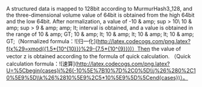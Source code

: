 A structured data is mapped to 128bit according to MurmurHash3_128, and the three-dimensional volume value of 64bit is obtained from the high 64bit and the low 64bit. After normalization, a value of -10 & amp; sup > 10\ 10 & amp; sup > 9 & amp; amp; lt; interval is obtained, and a value is obtained in the range of 10 & amp; GT; 10 & amp; lt; 10 & amp; lt; 10 & amp; lt; 10 & amp; GT;（Normalized formula：![归一化](http://latex.codecogs.com/png.latex?f(x%29=xmod({1.5*{10^{10}}}%29-{7.5*{10^{9}}})）Then the value of vector z is obtained according to the formula of quick calculation.
（Quick calculation formula：![速算](http://latex.codecogs.com/png.latex?U=%5Cbegin{cases}i%26(-10%5E%7B10%7D%2C0%5D\\j%26%280%2C10%5E9%5D\\k%26%2810%5E9%2C5*10%5E9%5D%5Cend{cases})）。
